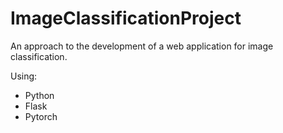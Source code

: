 # ImageClassificationProject
An approach to the development of a web application for image classification.

Using: 
- Python 
- Flask 
- Pytorch
